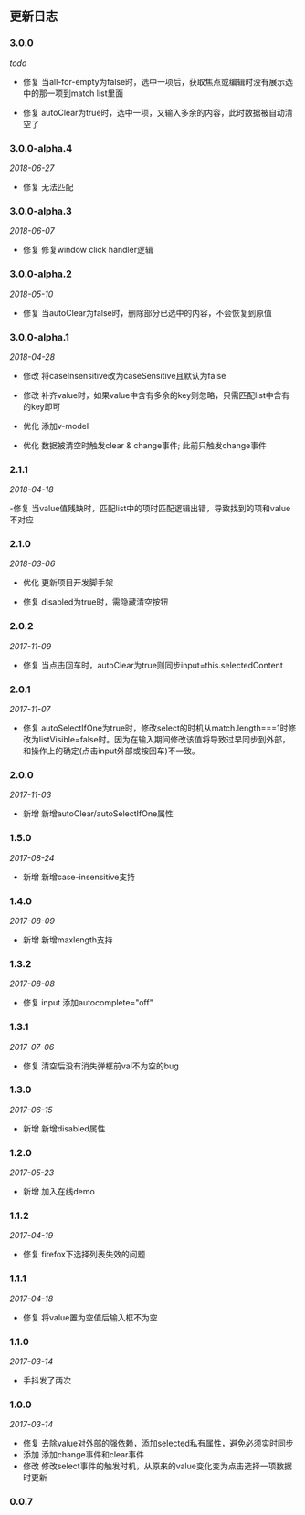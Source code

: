 ## 更新日志

### 3.0.0

*todo*

- 修复 当all-for-empty为false时，选中一项后，获取焦点或编辑时没有展示选中的那一项到match list里面

- 修复 autoClear为true时，选中一项，又输入多余的内容，此时数据被自动清空了

### 3.0.0-alpha.4

*2018-06-27*

- 修复 无法匹配

### 3.0.0-alpha.3

*2018-06-07*

- 修复 修复window click handler逻辑

### 3.0.0-alpha.2

*2018-05-10*

- 修复 当autoClear为false时，删除部分已选中的内容，不会恢复到原值

### 3.0.0-alpha.1

*2018-04-28*

- 修改 将caseInsensitive改为caseSensitive且默认为false

- 修改 补齐value时，如果value中含有多余的key则忽略，只需匹配list中含有的key即可

- 优化 添加v-model

- 优化 数据被清空时触发clear & change事件; 此前只触发change事件

### 2.1.1

*2018-04-18*

-修复 当value值残缺时，匹配list中的项时匹配逻辑出错，导致找到的项和value不对应

### 2.1.0

*2018-03-06*

- 优化 更新项目开发脚手架

- 修复 disabled为true时，需隐藏清空按钮

### 2.0.2

*2017-11-09*

- 修复 当点击回车时，autoClear为true则同步input=this.selectedContent

### 2.0.1

*2017-11-07*

- 修复 autoSelectIfOne为true时，修改select的时机从match.length===1时修改为listVisible=false时。因为在输入期间修改该值将导致过早同步到外部，和操作上的确定(点击input外部或按回车)不一致。

### 2.0.0

*2017-11-03*

- 新增 新增autoClear/autoSelectIfOne属性

### 1.5.0

*2017-08-24*

- 新增 新增case-insensitive支持

### 1.4.0

*2017-08-09*

- 新增 新增maxlength支持

### 1.3.2

*2017-08-08*

- 修复 input 添加autocomplete="off"

### 1.3.1

*2017-07-06*

- 修复 清空后没有消失弹框前val不为空的bug

### 1.3.0

*2017-06-15*

- 新增 新增disabled属性

### 1.2.0

*2017-05-23*

- 新增 加入在线demo

### 1.1.2

*2017-04-19*

- 修复 firefox下选择列表失效的问题

### 1.1.1

*2017-04-18*

- 修复 将value置为空值后输入框不为空

### 1.1.0

*2017-03-14*

- 手抖发了两次

### 1.0.0

*2017-03-14*

- 修复 去除value对外部的强依赖，添加selected私有属性，避免必须实时同步
- 添加 添加change事件和clear事件
- 修改 修改select事件的触发时机，从原来的value变化变为点击选择一项数据时更新

### 0.0.7
